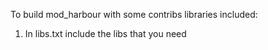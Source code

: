 To build mod_harbour with some contribs libraries included:

1. In libs.txt include the libs that you need
